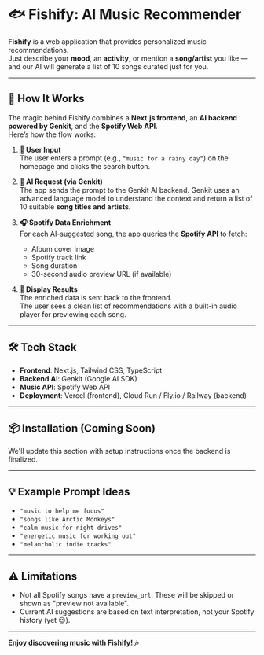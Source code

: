 # 🐟 Fishify: AI Music Recommender

**Fishify** is a web application that provides personalized music recommendations.  
Just describe your **mood**, an **activity**, or mention a **song/artist** you like — and our AI will generate a list of 10 songs curated just for you.

---

## 🚀 How It Works

The magic behind Fishify combines a **Next.js frontend**, an **AI backend powered by Genkit**, and the **Spotify Web API**.  
Here’s how the flow works:

1. **📝 User Input**  
   The user enters a prompt (e.g., `"music for a rainy day"`) on the homepage and clicks the search button.

2. **🧠 AI Request (via Genkit)**  
   The app sends the prompt to the Genkit AI backend. Genkit uses an advanced language model to understand the context and return a list of 10 suitable **song titles and artists**.

3. **🎧 Spotify Data Enrichment**  
   For each AI-suggested song, the app queries the **Spotify API** to fetch:
   - Album cover image  
   - Spotify track link  
   - Song duration  
   - 30-second audio preview URL (if available)

4. **📱 Display Results**  
   The enriched data is sent back to the frontend.  
   The user sees a clean list of recommendations with a built-in audio player for previewing each song.

---

## 🛠️ Tech Stack

- **Frontend**: Next.js, Tailwind CSS, TypeScript  
- **Backend AI**: Genkit (Google AI SDK)  
- **Music API**: Spotify Web API  
- **Deployment**: Vercel (frontend), Cloud Run / Fly.io / Railway (backend)

---

## 📦 Installation (Coming Soon)

We'll update this section with setup instructions once the backend is finalized.

---

## 💡 Example Prompt Ideas

- `"music to help me focus"`  
- `"songs like Arctic Monkeys"`  
- `"calm music for night drives"`  
- `"energetic music for working out"`  
- `"melancholic indie tracks"`

---

## ⚠️ Limitations

- Not all Spotify songs have a `preview_url`. These will be skipped or shown as "preview not available".
- Current AI suggestions are based on text interpretation, not your Spotify history (yet 😉).

---


**Enjoy discovering music with Fishify! 🎶**
